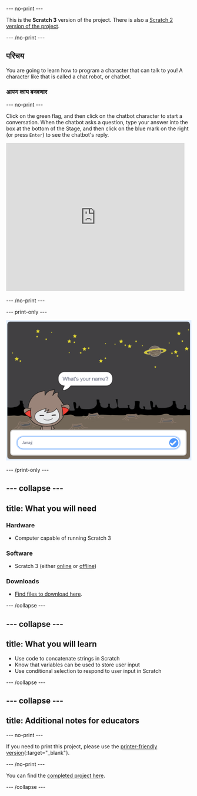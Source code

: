 \--- no-print \---

This is the **Scratch 3** version of the project. There is also a [Scratch 2 version of the project](https://projects.raspberrypi.org/en/projects/chatbot-scratch2).

\--- /no-print \---

## परिचय

You are going to learn how to program a character that can talk to you! A character like that is called a chat robot, or chatbot.

### आपण काय बनवणार

\--- no-print \---

Click on the green flag, and then click on the chatbot character to start a conversation. When the chatbot asks a question, type your answer into the box at the bottom of the Stage, and then click on the blue mark on the right (or press `Enter`) to see the chatbot's reply.

<div class="scratch-preview">
  <iframe allowtransparency="true" width="485" height="402" src="https://scratch.mit.edu/projects/embed/248864190/?autostart=false" 
  frameborder="0" scrolling="no"></iframe>
</div>

\--- /no-print \---

\--- print-only \---

![complete project](images/chatbot-preview.png)

\--- /print-only \---

## \--- collapse \---

## title: What you will need

### Hardware

- Computer capable of running Scratch 3

### Software

- Scratch 3 (either [online](https://rpf.io/scratchon) or [offline](https://rpf.io/scratchoff))

### Downloads

- [Find files to download here](http://rpf.io/p/en/chatbot-go).

\--- /collapse \---

## \--- collapse \---

## title: What you will learn

- Use code to concatenate strings in Scratch
- Know that variables can be used to store user input
- Use conditional selection to respond to user input in Scratch

\--- /collapse \---

## \--- collapse \---

## title: Additional notes for educators

\--- no-print \---

If you need to print this project, please use the [printer-friendly version](https://projects.raspberrypi.org/en/projects/chatbot/print){:target="_blank"}.

\--- /no-print \---

You can find the [completed project here](http://rpf.io/p/en/chatbot-get).

\--- /collapse \---